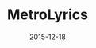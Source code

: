 ---
layout: site
title: "MetroLyrics"
date: 2015-12-18
categories: [entertainment]
version: 1.2.18
major: 1
minor: 2
patch: 18
slug: metrolyrics
link: http://www.metrolyrics.com/
permalink: /sites/:slug
---